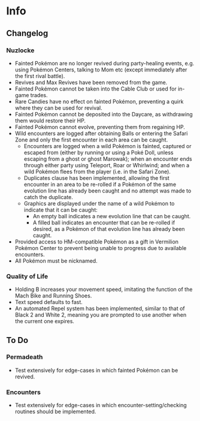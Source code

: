 # Info

## Changelog

### Nuzlocke
* Fainted Pokémon are no longer revived during party-healing events, e.g. using Pokémon Centers, talking to Mom etc (except immediately after the first rival battle).
* Revives and Max Revives have been removed from the game.
* Fainted Pokémon cannot be taken into the Cable Club or used for in-game trades.
* Rare Candies have no effect on fainted Pokémon, preventing a quirk where they can be used for revival.
* Fainted Pokémon cannot be deposited into the Daycare, as withdrawing them would restore their HP.
* Fainted Pokémon cannot evolve, preventing them from regaining HP.
* Wild encounters are logged after obtaining Balls or entering the Safari Zone and only the first encounter in each area can be caught.
	* Encounters are logged when a wild Pokémon is fainted, captured or escaped from (either by running or using a Poké Doll, unless escaping from a ghost or ghost Marowak); when an encounter ends through either party using Teleport, Roar or Whirlwind; and when a wild Pokémon flees from the player (i.e. in the Safari Zone).
	* Duplicates clause has been implemented, allowing the first encounter in an area to be re-rolled if a Pokémon of the same evolution line has already been caught and no attempt was made to catch the duplicate.
	* Graphics are displayed under the name of a wild Pokémon to indicate that it can be caught:
		* An empty ball indicates a new evolution line that can be caught.
		* A filled ball indicates an encounter that can be re-rolled if desired, as a Pokémon of that evolution line has already been caught.
* Provided access to HM-compatible Pokémon as a gift in Vermilion Pokémon Center to prevent being unable to progress due to available encounters.
* All Pokémon must be nicknamed.

### Quality of Life
* Holding B increases your movement speed, imitating the function of the Mach Bike and Running Shoes.
* Text speed defaults to fast.
* An automated Repel system has been implemented, similar to that of Black 2 and White 2, meaning you are prompted to use another when the current one expires.

## To Do

### Permadeath
* Test extensively for edge-cases in which fainted Pokémon can be revived.

### Encounters
* Test extensively for edge-cases in which encounter-setting/checking routines should be implemented.
